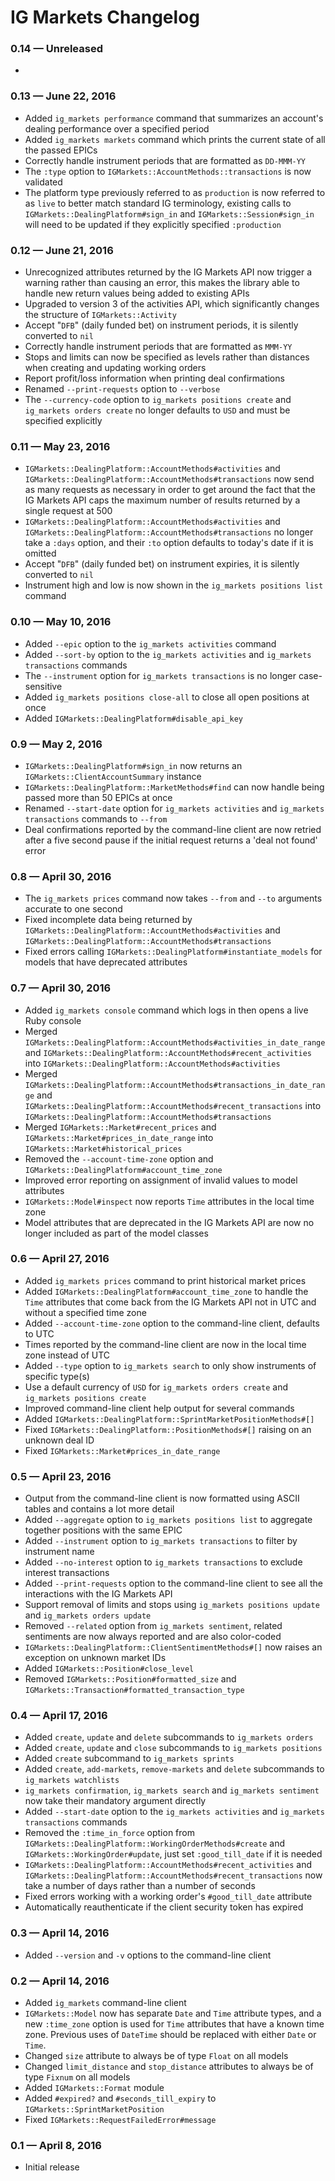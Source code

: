 # IG Markets Changelog

### 0.14 — Unreleased

-

### 0.13 — June 22, 2016

- Added `ig_markets performance` command that summarizes an account's dealing performance over a specified period
- Added `ig_markets markets` command which prints the current state of all the passed EPICs
- Correctly handle instrument periods that are formatted as `DD-MMM-YY`
- The `:type` option to `IGMarkets::AccountMethods::transactions` is now validated
- The platform type previously referred to as `production` is now referred to as `live` to better match standard IG
  terminology, existing calls to `IGMarkets::DealingPlatform#sign_in` and `IGMarkets::Session#sign_in` will need to be
  updated if they explicitly specified `:production`

### 0.12 — June 21, 2016

- Unrecognized attributes returned by the IG Markets API now trigger a warning rather than causing an error, this makes
  the library able to handle new return values being added to existing APIs
- Upgraded to version 3 of the activities API, which significantly changes the structure of `IGMarkets::Activity`
- Accept "`DFB`" (daily funded bet) on instrument periods, it is silently converted to `nil`
- Correctly handle instrument periods that are formatted as `MMM-YY`
- Stops and limits can now be specified as levels rather than distances when creating and updating working orders
- Report profit/loss information when printing deal confirmations
- Renamed `--print-requests` option to `--verbose`
- The `--currency-code` option to `ig_markets positions create` and `ig_markets orders create` no longer defaults to
  `USD` and must be specified explicitly

### 0.11 — May 23, 2016

- `IGMarkets::DealingPlatform::AccountMethods#activities` and `IGMarkets::DealingPlatform::AccountMethods#transactions`
  now send as many requests as necessary in order to get around the fact that the IG Markets API caps the maximum number
  of results returned by a single request at 500
- `IGMarkets::DealingPlatform::AccountMethods#activities` and `IGMarkets::DealingPlatform::AccountMethods#transactions`
  no longer take a `:days` option, and their `:to` option defaults to today's date if it is omitted
- Accept "`DFB`" (daily funded bet) on instrument expiries, it is silently converted to `nil`
- Instrument high and low is now shown in the `ig_markets positions list` command

### 0.10 — May 10, 2016

- Added `--epic` option to the `ig_markets activities` command
- Added `--sort-by` option to the `ig_markets activities` and `ig_markets transactions` commands
- The `--instrument` option for `ig_markets transactions` is no longer case-sensitive
- Added `ig_markets positions close-all` to close all open positions at once
- Added `IGMarkets::DealingPlatform#disable_api_key`

### 0.9 — May 2, 2016

- `IGMarkets::DealingPlatform#sign_in` now returns an `IGMarkets::ClientAccountSummary` instance
- `IGMarkets::DealingPlatform::MarketMethods#find` can now handle being passed more than 50 EPICs at once
- Renamed `--start-date` option for `ig_markets activities` and `ig_markets transactions` commands to `--from`
- Deal confirmations reported by the command-line client are now retried after a five second pause if the initial
  request returns a 'deal not found' error

### 0.8 — April 30, 2016

- The `ig_markets prices` command now takes `--from` and `--to` arguments accurate to one second
- Fixed incomplete data being returned by `IGMarkets::DealingPlatform::AccountMethods#activities` and
  `IGMarkets::DealingPlatform::AccountMethods#transactions`
- Fixed errors calling `IGMarkets::DealingPlatform#instantiate_models` for models that have deprecated attributes

### 0.7 — April 30, 2016

- Added `ig_markets console` command which logs in then opens a live Ruby console
- Merged `IGMarkets::DealingPlatform::AccountMethods#activities_in_date_range` and
  `IGMarkets::DealingPlatform::AccountMethods#recent_activities` into
  `IGMarkets::DealingPlatform::AccountMethods#activities`
- Merged `IGMarkets::DealingPlatform::AccountMethods#transactions_in_date_range` and
  `IGMarkets::DealingPlatform::AccountMethods#recent_transactions` into
  `IGMarkets::DealingPlatform::AccountMethods#transactions`
- Merged `IGMarkets::Market#recent_prices` and `IGMarkets::Market#prices_in_date_range` into
  `IGMarkets::Market#historical_prices`
- Removed the `--account-time-zone` option and `IGMarkets::DealingPlatform#account_time_zone`
- Improved error reporting on assignment of invalid values to model attributes
- `IGMarkets::Model#inspect` now reports `Time` attributes in the local time zone
- Model attributes that are deprecated in the IG Markets API are now no longer included as part of the model classes

### 0.6 — April 27, 2016

- Added `ig_markets prices` command to print historical market prices
- Added `IGMarkets::DealingPlatform#account_time_zone` to handle the `Time` attributes that come back from the IG
  Markets API not in UTC and without a specified time zone
- Added `--account-time-zone` option to the command-line client, defaults to UTC
- Times reported by the command-line client are now in the local time zone instead of UTC
- Added `--type` option to `ig_markets search` to only show instruments of specific type(s)
- Use a default currency of `USD` for `ig_markets orders create` and `ig_markets positions create`
- Improved command-line client help output for several commands
- Added `IGMarkets::DealingPlatform::SprintMarketPositionMethods#[]`
- Fixed `IGMarkets::DealingPlatform::PositionMethods#[]` raising on an unknown deal ID
- Fixed `IGMarkets::Market#prices_in_date_range`

### 0.5 — April 23, 2016

- Output from the command-line client is now formatted using ASCII tables and contains a lot more detail
- Added `--aggregate` option to `ig_markets positions list` to aggregate together positions with the same EPIC
- Added `--instrument` option to `ig_markets transactions` to filter by instrument name
- Added `--no-interest` option to `ig_markets transactions` to exclude interest transactions
- Added `--print-requests` option to the command-line client to see all the interactions with the IG Markets API
- Support removal of limits and stops using `ig_markets positions update` and `ig_markets orders update`
- Removed `--related` option from `ig_markets sentiment`, related sentiments are now always reported and are also
  color-coded
- `IGMarkets::DealingPlatform::ClientSentimentMethods#[]` now raises an exception on unknown market IDs
- Added `IGMarkets::Position#close_level`
- Removed `IGMarkets::Position#formatted_size` and `IGMarkets::Transaction#formatted_transaction_type`

### 0.4 — April 17, 2016

- Added `create`, `update` and `delete` subcommands to `ig_markets orders`
- Added `create`, `update` and `close` subcommands to `ig_markets positions`
- Added `create` subcommand to `ig_markets sprints`
- Added `create`, `add-markets`, `remove-markets` and `delete` subcommands to `ig_markets watchlists`
- `ig_markets confirmation`, `ig_markets search` and `ig_markets sentiment` now take their mandatory argument directly
- Added `--start-date` option to the `ig_markets activities` and `ig_markets transactions` commands
- Removed the `:time_in_force` option from `IGMarkets::DealingPlatform::WorkingOrderMethods#create` and
  `IGMarkets::WorkingOrder#update`, just set `:good_till_date` if it is needed
- `IGMarkets::DealingPlatform::AccountMethods#recent_activities` and
  `IGMarkets::DealingPlatform::AccountMethods#recent_transactions` now take a number of days rather than a number of
  seconds
- Fixed errors working with a working order's `#good_till_date` attribute
- Automatically reauthenticate if the client security token has expired

### 0.3 — April 14, 2016

- Added `--version` and `-v` options to the command-line client

### 0.2 — April 14, 2016

- Added `ig_markets` command-line client
- `IGMarkets::Model` now has separate `Date` and `Time` attribute types, and a new `:time_zone` option is used for
  `Time` attributes that have a known time zone. Previous uses of `DateTime` should be replaced with either `Date` or
  `Time`.
- Changed `size` attribute to always be of type `Float` on all models
- Changed `limit_distance` and `stop_distance` attributes to always be of type `Fixnum` on all models
- Added `IGMarkets::Format` module
- Added `#expired?` and `#seconds_till_expiry` to `IGMarkets::SprintMarketPosition`
- Fixed `IGMarkets::RequestFailedError#message`

### 0.1 — April 8, 2016

- Initial release
